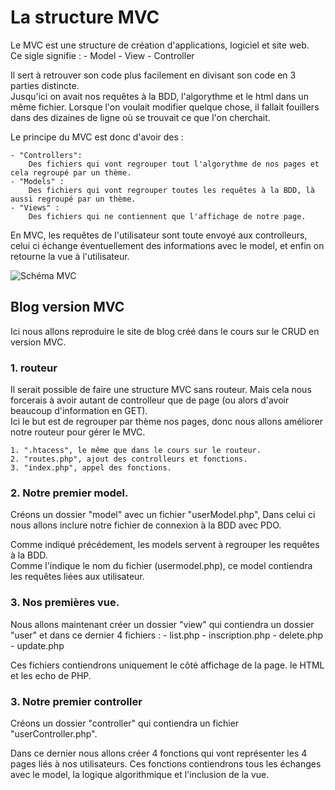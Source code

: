 # La structure MVC #

Le MVC est une structure de création d'applications, logiciel et site web.  
Ce sigle signifie :
    - Model
    - View
    - Controller

Il sert à retrouver son code plus facilement en divisant son code en 3 parties distincte.  
Jusqu'ici on avait nos requêtes à la BDD, l'algorythme et le html dans un même fichier. Lorsque l'on voulait modifier quelque chose, il fallait fouillers dans des dizaines de ligne où se trouvait ce que l'on cherchait.

Le principe du MVC est donc d'avoir des :

    - "Controllers":  
        Des fichiers qui vont regrouper tout l'algorythme de nos pages et cela regroupé par un thème.
    - "Models" :  
        Des fichiers qui vont regrouper toutes les requêtes à la BDD, là aussi regroupé par un thème.
    - "Views" :  
        Des fichiers qui ne contiennent que l'affichage de notre page.

En MVC, les requêtes de l'utilisateur sont toute envoyé aux controlleurs, celui ci échange éventuellement des informations avec le model, et enfin on retourne la vue à l'utilisateur.

![Schéma MVC](../ressources/images/mvc.png)

## Blog version MVC ##

Ici nous allons reproduire le site de blog créé dans le cours sur le CRUD en version MVC.

### 1. routeur ###

Il serait possible de faire une structure MVC sans routeur.
Mais cela nous forcerais à avoir autant de controlleur que de page (ou alors d'avoir beaucoup d'information en GET).  
Ici le but est de regrouper par thème nos pages, donc nous allons améliorer notre routeur pour gérer le MVC.

    1. ".htacess", le même que dans le cours sur le routeur.
    2. "routes.php", ajout des controlleurs et fonctions.
    3. "index.php", appel des fonctions.

### 2. Notre premier model. ###

Créons un dossier "model" avec un fichier "userModel.php", Dans celui ci nous allons inclure notre fichier de connexion à la BDD avec PDO.

Comme indiqué précédement, les models servent à regrouper les requêtes à la BDD.  
Comme l'indique le nom du fichier (usermodel.php), ce model contiendra les requêtes liées aux utilisateur.

### 3. Nos premières vue. ###

Nous allons maintenant créer un dossier "view" qui contiendra un dossier "user" et dans ce dernier 4 fichiers : 
    - list.php
    - inscription.php
    - delete.php
    - update.php

Ces fichiers contiendrons uniquement le côté affichage de la page. le HTML et les echo de PHP.

### 3. Notre premier controller ###

Créons un dossier "controller" qui contiendra un fichier "userController.php".  

Dans ce dernier nous allons créer 4 fonctions qui vont représenter les 4 pages liés à nos utilisateurs.
Ces fonctions contiendrons tous les échanges avec le model, la logique algorithmique et l'inclusion de la vue.